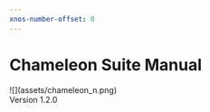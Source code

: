 ```yaml
---
xnos-number-offset: 0
---
```

<div class="cover">
  <h1 class="title">Chameleon Suite Manual</h1>
  <div class="image">![](assets/chameleon_n.png)</div>
  <span class="version">Version 1.2.0</span>
</div>

<div class="pb"></div>
